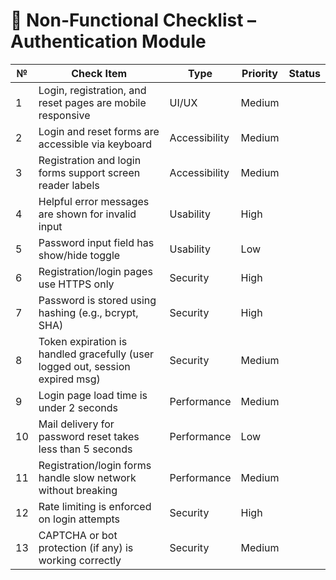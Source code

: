 # 🧪 Non-Functional Checklist – Authentication Module

| №  | Check Item                                                                    | Type           | Priority | Status |
|----|-------------------------------------------------------------------------------|----------------|----------|--------|
| 1  | Login, registration, and reset pages are mobile responsive                    | UI/UX          | Medium   |        |
| 2  | Login and reset forms are accessible via keyboard                             | Accessibility  | Medium   |        |
| 3  | Registration and login forms support screen reader labels                     | Accessibility  | Medium   |        |
| 4  | Helpful error messages are shown for invalid input                            | Usability      | High     |        |
| 5  | Password input field has show/hide toggle                                     | Usability      | Low      |        |
| 6  | Registration/login pages use HTTPS only                                       | Security       | High     |        |
| 7  | Password is stored using hashing (e.g., bcrypt, SHA)                          | Security       | High     |        |
| 8  | Token expiration is handled gracefully (user logged out, session expired msg) | Security       | Medium   |        |
| 9  | Login page load time is under 2 seconds                                       | Performance    | Medium   |        |
| 10 | Mail delivery for password reset takes less than 5 seconds                    | Performance    | Low      |        |
| 11 | Registration/login forms handle slow network without breaking                 | Performance    | Medium   |        |
| 12 | Rate limiting is enforced on login attempts                                   | Security       | High     |        |
| 13 | CAPTCHA or bot protection (if any) is working correctly                       | Security       | Medium   |        |